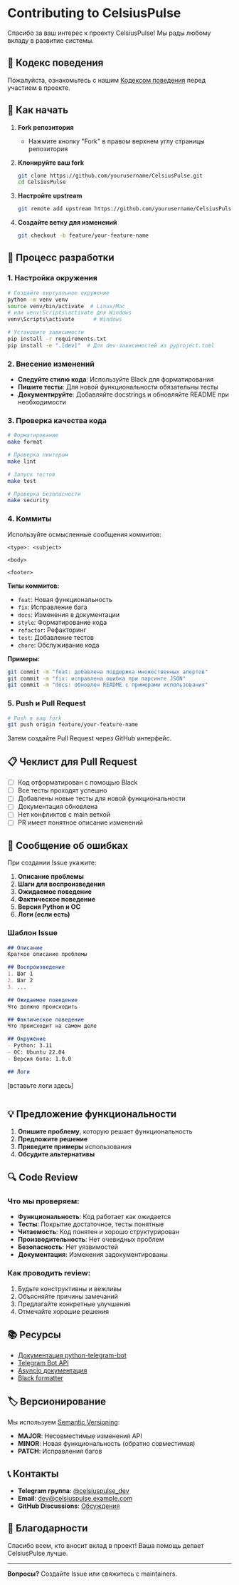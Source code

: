 # Contributing to CelsiusPulse

Спасибо за ваш интерес к проекту CelsiusPulse! Мы рады любому вкладу в развитие системы.

## 🤝 Кодекс поведения

Пожалуйста, ознакомьтесь с нашим [Кодексом поведения](CODE_OF_CONDUCT.md) перед участием в проекте.

## 🚀 Как начать

1. **Fork репозитория**
   - Нажмите кнопку "Fork" в правом верхнем углу страницы репозитория

2. **Клонируйте ваш fork**
   ```bash
   git clone https://github.com/yourusername/CelsiusPulse.git
   cd CelsiusPulse
   ```

3. **Настройте upstream**
   ```bash
   git remote add upstream https://github.com/yourusername/CelsiusPulse.git
   ```

4. **Создайте ветку для изменений**
   ```bash
   git checkout -b feature/your-feature-name
   ```

## 📝 Процесс разработки

### 1. Настройка окружения

```bash
# Создайте виртуальное окружение
python -m venv venv
source venv/bin/activate  # Linux/Mac
# или venv\Scripts\activate для Windows
venv\Scripts\activate      # Windows

# Установите зависимости
pip install -r requirements.txt
pip install -e ".[dev]"  # Для dev-зависимостей из pyproject.toml
```

### 2. Внесение изменений

- **Следуйте стилю кода**: Используйте Black для форматирования
- **Пишите тесты**: Для новой функциональности обязательны тесты
- **Документируйте**: Добавляйте docstrings и обновляйте README при необходимости

### 3. Проверка качества кода

```bash
# Форматирование
make format

# Проверка линтером
make lint

# Запуск тестов
make test

# Проверка безопасности
make security
```

### 4. Коммиты

Используйте осмысленные сообщения коммитов:

```
<type>: <subject>

<body>

<footer>
```

**Типы коммитов:**
- `feat`: Новая функциональность
- `fix`: Исправление бага
- `docs`: Изменения в документации
- `style`: Форматирование кода
- `refactor`: Рефакторинг
- `test`: Добавление тестов
- `chore`: Обслуживание кода

**Примеры:**
```bash
git commit -m "feat: добавлена поддержка множественных алертов"
git commit -m "fix: исправлена ошибка при парсинге JSON"
git commit -m "docs: обновлен README с примерами использования"
```

### 5. Push и Pull Request

```bash
# Push в ваш fork
git push origin feature/your-feature-name
```

Затем создайте Pull Request через GitHub интерфейс.

## 📋 Чеклист для Pull Request

- [ ] Код отформатирован с помощью Black
- [ ] Все тесты проходят успешно
- [ ] Добавлены новые тесты для новой функциональности
- [ ] Документация обновлена
- [ ] Нет конфликтов с main веткой
- [ ] PR имеет понятное описание изменений

## 🐛 Сообщение об ошибках

При создании Issue укажите:

1. **Описание проблемы**
2. **Шаги для воспроизведения**
3. **Ожидаемое поведение**
4. **Фактическое поведение**
5. **Версия Python и ОС**
6. **Логи (если есть)**

### Шаблон Issue

```markdown
## Описание
Краткое описание проблемы

## Воспроизведение
1. Шаг 1
2. Шаг 2
3. ...

## Ожидаемое поведение
Что должно происходить

## Фактическое поведение  
Что происходит на самом деле

## Окружение
- Python: 3.11
- ОС: Ubuntu 22.04
- Версия бота: 1.0.0

## Логи
```
[вставьте логи здесь]
```
```

## 💡 Предложение функциональности

1. **Опишите проблему**, которую решает функциональность
2. **Предложите решение**
3. **Приведите примеры** использования
4. **Обсудите альтернативы**

## 🔍 Code Review

### Что мы проверяем:

- **Функциональность**: Код работает как ожидается
- **Тесты**: Покрытие достаточное, тесты понятные
- **Читаемость**: Код понятен и хорошо структурирован
- **Производительность**: Нет очевидных проблем
- **Безопасность**: Нет уязвимостей
- **Документация**: Изменения задокументированы

### Как проводить review:

1. Будьте конструктивны и вежливы
2. Объясняйте причины замечаний
3. Предлагайте конкретные улучшения
4. Отмечайте хорошие решения

## 📚 Ресурсы

- [Документация python-telegram-bot](https://python-telegram-bot.readthedocs.io/)
- [Telegram Bot API](https://core.telegram.org/bots/api)
- [Asyncio документация](https://docs.python.org/3/library/asyncio.html)
- [Black formatter](https://black.readthedocs.io/)

## 🏷️ Версионирование

Мы используем [Semantic Versioning](https://semver.org/):

- **MAJOR**: Несовместимые изменения API
- **MINOR**: Новая функциональность (обратно совместимая)
- **PATCH**: Исправления багов

## 📞 Контакты

- **Telegram группа**: [@celsiuspulse_dev](https://t.me/celsiuspulse_dev)
- **Email**: dev@celsiuspulse.example.com
- **GitHub Discussions**: [Обсуждения](https://github.com/yourusername/CelsiusPulse/discussions)

## 🙏 Благодарности

Спасибо всем, кто вносит вклад в проект! Ваша помощь делает CelsiusPulse лучше.

---

**Вопросы?** Создайте Issue или свяжитесь с maintainers.